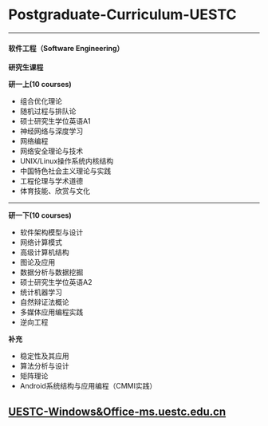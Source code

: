 # Postgraduate-Curriculum-UESTC

---
#### **软件工程（Software Engineering）**
**研究生课程**

**研一上(10 courses)**
* 组合优化理论
* 随机过程与排队论
* 硕士研究生学位英语A1
* 神经网络与深度学习
* 网络编程
* 网络安全理论与技术
* UNIX/Linux操作系统内核结构
* 中国特色社会主义理论与实践
* 工程伦理与学术道德
* 体育技能、欣赏与文化

---
**研一下(10 courses)**
* 软件架构模型与设计
* 网络计算模式
* 高级计算机结构
* 图论及应用
* 数据分析与数据挖掘
* 硕士研究生学位英语A2
* 统计机器学习
* 自然辩证法概论
* 多媒体应用编程实践
* 逆向工程

**补充**
* 稳定性及其应用
* 算法分析与设计
* 矩阵理论
* Android系统结构与应用编程（CMMI实践）

## [UESTC-Windows&Office-ms.uestc.edu.cn](http://ms.uestc.edu.cn/)


